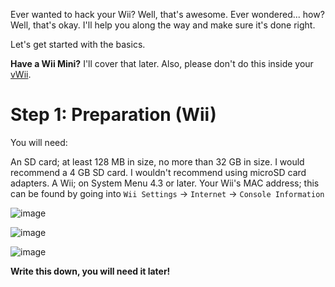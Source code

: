 Ever wanted to hack your Wii? Well, that's awesome. Ever wondered... how? Well, that's okay. I'll help you along the way and make sure it's done right.


Let's get started with the basics.

**Have a Wii Mini?** I'll cover that later. Also, please don't do this inside your [vWii](https://wiibrew.org/wiki/VWii).

# Step 1: Preparation (Wii)

You will need:

An SD card; at least 128 MB in size, no more than 32 GB in size. I would recommend a 4 GB SD card. I wouldn't recommend using microSD card adapters.
A Wii; on System Menu 4.3 or later.
Your Wii's MAC address; this can be found by going into `Wii Settings` -> `Internet` -> `Console Information`

![image](https://user-images.githubusercontent.com/113637453/197396378-42d232e9-ec9c-48ce-ab50-8867fe00bf9d.png)

![image](https://user-images.githubusercontent.com/113637453/197396384-667ea2d2-b747-4825-a938-1a909e6f578e.png)

![image](https://user-images.githubusercontent.com/113637453/197396397-0e218f35-6f4c-41f7-91a7-f5d13f58b0bb.png)


**Write this down, you will need it later!**
